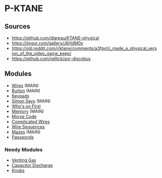 # P-KTANE
## Sources
* https://github.com/dlareau/KTANE-physical
* https://imgur.com/gallery/J6HdM0v
* https://old.reddit.com/r/ktane/comments/a3fgyt/i_made_a_physical_version_of_the_video_game_keep/
* https://github.com/jgillick/avr-discobus


## Modules
* [Wires](https://i.imgur.com/xLXpCYH.png)              (MAIN)
* [Button](https://i.imgur.com/Leew7du.png)             (MAIN)
* [Keypads](https://i.imgur.com/Zy6ScEo.png)
* [Simon Says](https://i.imgur.com/uX7BzED.png)         (MAIN)
* [Who's on First](https://i.imgur.com/YisE1go.png)
* [Memory](https://i.imgur.com/bvGt5gz.png)             (MAIN)
* [Morse Code](https://i.imgur.com/V4XAdVZ.png)
* [Complicated Wires](https://i.imgur.com/jJb2Kp9.png)
* [Wire Sequences](https://i.imgur.com/1drzKTO.png)
* [Mazes](https://i.imgur.com/xXMdvLr.png)              (MAIN)
* [Passwords](https://i.imgur.com/us0XRBs.png)


### Needy Modules
* [Venting Gas](https://i.imgur.com/f2eua3p.png)
* [Capacitor Discharge](https://i.imgur.com/Q0VJkoo.png)
* [Knobs](https://i.imgur.com/hlpkEUD.png)
